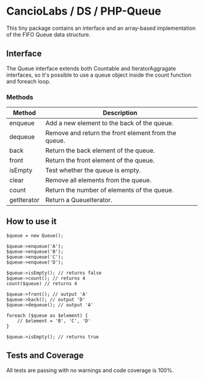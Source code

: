 # CancioLabs / DS / PHP-Queue

This tiny package contains an interface and an array-based implementation of the FIFO Queue data structure.

## Interface

The Queue interface extends both Countable and IteratorAggragate interfaces, so it's possible to use a queue object inside the count function and foreach loop.

### Methods

| Method      | Description                                         |
|-------------|-----------------------------------------------------|
| enqueue     | Add a new element to the back of the queue.         |
| dequeue     | Remove and return the front element from the queue. |
| back        | Return the back element of the queue.               |
| front       | Return the front element of the queue.              |
| isEmpty     | Test whether the queue is empty.                    |
| clear       | Remove all elements from the queue.                 |
| count       | Return the number of elements of the queue.         |
| getIterator | Return a QueueIterator.                             |

## How to use it

```
$queue = new Queue();

$queue->enqueue('A');
$queue->enqueue('B');
$queue->enqueue('C');
$queue->enqueue('D');

$queue->isEmpty(); // returns false
$queue->count(); // returns 4
count($queue) // returns 4

$queue->front(); // output 'A'
$queue->back(); // output 'D'
$queue->dequeue(); // output 'A'

foreach ($queue as $element) {
    // $element = 'B', 'C', 'D'
}

$queue->isEmpty(); // returns true 
```

## Tests and Coverage

All tests are passing with no warnings and code coverage is 100%.
